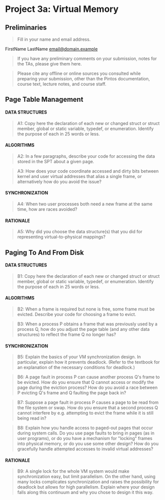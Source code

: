 # Project 3a: Virtual Memory

## Preliminaries

> Fill in your name and email address.

FirstName LastName <email@domain.example>

> If you have any preliminary comments on your submission, notes for the TAs, please give them here.



> Please cite any offline or online sources you consulted while preparing your submission, other than the Pintos
> documentation, course text, lecture notes, and course staff.

## Page Table Management

#### DATA STRUCTURES

> A1: Copy here the declaration of each new or changed struct or struct member, global or static variable, typedef, or
> enumeration. Identify the purpose of each in 25 words or less.

#### ALGORITHMS

> A2: In a few paragraphs, describe your code for accessing the data
> stored in the SPT about a given page.



> A3: How does your code coordinate accessed and dirty bits between
> kernel and user virtual addresses that alias a single frame, or
> alternatively how do you avoid the issue?

#### SYNCHRONIZATION

> A4: When two user processes both need a new frame at the same time,
> how are races avoided?

#### RATIONALE

> A5: Why did you choose the data structure(s) that you did for
> representing virtual-to-physical mappings?

## Paging To And From Disk

#### DATA STRUCTURES

> B1: Copy here the declaration of each new or changed struct or struct member, global or static variable, typedef, or
> enumeration. Identify the purpose of each in 25 words or less.

#### ALGORITHMS

> B2: When a frame is required but none is free, some frame must be
> evicted. Describe your code for choosing a frame to evict.



> B3: When a process P obtains a frame that was previously used by a
> process Q, how do you adjust the page table (and any other data
> structures) to reflect the frame Q no longer has?

#### SYNCHRONIZATION

> B5: Explain the basics of your VM synchronization design. In
> particular, explain how it prevents deadlock.  (Refer to the
> textbook for an explanation of the necessary conditions for
> deadlock.)



> B6: A page fault in process P can cause another process Q's frame
> to be evicted. How do you ensure that Q cannot access or modify
> the page during the eviction process? How do you avoid a race
> between P evicting Q's frame and Q faulting the page back in?



> B7: Suppose a page fault in process P causes a page to be read from
> the file system or swap. How do you ensure that a second process Q
> cannot interfere by e.g. attempting to evict the frame while it is
> still being read in?



> B8: Explain how you handle access to paged-out pages that occur
> during system calls. Do you use page faults to bring in pages (as
> in user programs), or do you have a mechanism for "locking" frames
> into physical memory, or do you use some other design? How do you
> gracefully handle attempted accesses to invalid virtual addresses?

#### RATIONALE

> B9: A single lock for the whole VM system would make
> synchronization easy, but limit parallelism. On the other hand,
> using many locks complicates synchronization and raises the
> possibility for deadlock but allows for high parallelism. Explain
> where your design falls along this continuum and why you chose to
> design it this way.